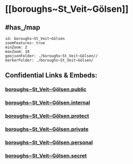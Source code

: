 # [[boroughs~St_Veit~Gölsen]] 

## #has_/map  



```leaflet
id: boroughs~St_Veit~Gölsen
zoomFeatures: true 
minZoom: 2 
maxZoom: 18
geojsonFolder: ./boroughs~St_Veit~Gölsen//
markerFolder: ./boroughs~St_Veit~Gölsen/
```




## Confidential Links & Embeds: 

### [boroughs~St_Veit~Gölsen.public](/_public/\Earth\Continent\Europe\Europe~Central\Austria\Austrias_States\Niederösterreich\counties~NÖ\Lilienfeld\cities~Lilienfeld\St_Veit~Gölsenboroughs~St_Veit~Gölsen.public.md) 

### [boroughs~St_Veit~Gölsen.internal](/_internal/\Earth\Continent\Europe\Europe~Central\Austria\Austrias_States\Niederösterreich\counties~NÖ\Lilienfeld\cities~Lilienfeld\St_Veit~Gölsenboroughs~St_Veit~Gölsen.internal.md) 

### [boroughs~St_Veit~Gölsen.protect](/_protect/\Earth\Continent\Europe\Europe~Central\Austria\Austrias_States\Niederösterreich\counties~NÖ\Lilienfeld\cities~Lilienfeld\St_Veit~Gölsenboroughs~St_Veit~Gölsen.protect.md) 

### [boroughs~St_Veit~Gölsen.private](/_private/\Earth\Continent\Europe\Europe~Central\Austria\Austrias_States\Niederösterreich\counties~NÖ\Lilienfeld\cities~Lilienfeld\St_Veit~Gölsenboroughs~St_Veit~Gölsen.private.md) 

### [boroughs~St_Veit~Gölsen.personal](/_personal/\Earth\Continent\Europe\Europe~Central\Austria\Austrias_States\Niederösterreich\counties~NÖ\Lilienfeld\cities~Lilienfeld\St_Veit~Gölsenboroughs~St_Veit~Gölsen.personal.md) 

### [boroughs~St_Veit~Gölsen.secret](/_secret/\Earth\Continent\Europe\Europe~Central\Austria\Austrias_States\Niederösterreich\counties~NÖ\Lilienfeld\cities~Lilienfeld\St_Veit~Gölsenboroughs~St_Veit~Gölsen.secret.md)


